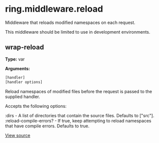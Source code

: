 # ring.middleware.reload


Middleware that reloads modified namespaces on each request.

This middleware should be limited to use in development environments.

## wrap-reload
**Type:** var



**Arguments:**
```clojure
[handler]
[handler options]
```
Reload namespaces of modified files before the request is passed to the
supplied handler.

Accepts the following options:

:dirs                   - A list of directories that contain the source files.
                          Defaults to ["src"].
:reload-compile-errors? - If true, keep attempting to reload namespaces
                          that have compile errors.  Defaults to true.

[View source](http://github.com/ring-clojure/ring/blob/1.8.1/ring-devel/src/ring/middleware/reload.clj#L21)